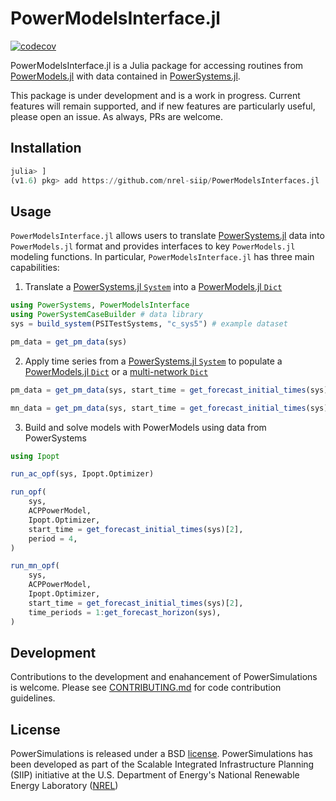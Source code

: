 # PowerModelsInterface.jl

[![codecov](https://codecov.io/gh/nrel-siip/PowerModelsInterface.jl/branch/main/graph/badge.svg)](https://codecov.io/gh/nrel-siip/PowerModelsInterface.jl)

PowerModelsInterface.jl is a Julia package for accessing routines from [PowerModels.jl](https://github.com/lanl-ansi/PowerModels.jl) with data contained in [PowerSystems.jl](https://github.com/nrel-siip/PowerSystems.jl).

This package is under development and is a work in progress. Current features will remain supported, and if new
features are particularly useful, please open an issue. As always, PRs are welcome.
## Installation

```julia
julia> ]
(v1.6) pkg> add https://github.com/nrel-siip/PowerModelsInterfaces.jl
```

## Usage

`PowerModelsInterface.jl` allows users to translate [PowerSystems.jl](https://github.com/NREL-SIIP/PowerSystems.jl) data into `PowerModels.jl` format and provides interfaces to key `PowerModels.jl` modeling functions. In particular, `PowerModelsInterface.jl` has three main capabilities:

1. Translate a [PowerSystems.jl `System`](https://nrel-siip.github.io/PowerSystems.jl/stable/modeler_guide/system/) into a [PowerModels.jl `Dict`](https://lanl-ansi.github.io/PowerModels.jl/stable/network-data/)

```julia
using PowerSystems, PowerModelsInterface
using PowerSystemCaseBuilder # data library
sys = build_system(PSITestSystems, "c_sys5") # example dataset

pm_data = get_pm_data(sys)
```

2. Apply time series from a [PowerSystems.jl `System`](https://nrel-siip.github.io/PowerSystems.jl/stable/modeler_guide/system/) to populate a [PowerModels.jl `Dict`](https://lanl-ansi.github.io/PowerModels.jl/stable/network-data/) or a [multi-network `Dict`](https://lanl-ansi.github.io/PowerModels.jl/stable/multi-networks/)

```julia
pm_data = get_pm_data(sys, start_time = get_forecast_initial_times(sys)[2], period = 4) #applies data from the 4th period of the 2nd forecast to pm_data

mn_data = get_pm_data(sys, start_time = get_forecast_initial_times(sys)[2], time_periods = 1:4) #applies data from the 4th period of the 2nd forecast to pm_data
```

3. Build and solve models with PowerModels using data from PowerSystems

```julia
using Ipopt

run_ac_opf(sys, Ipopt.Optimizer)

run_opf(
    sys,
    ACPPowerModel,
    Ipopt.Optimizer,
    start_time = get_forecast_initial_times(sys)[2],
    period = 4,
)

run_mn_opf(
    sys,
    ACPPowerModel,
    Ipopt.Optimizer,
    start_time = get_forecast_initial_times(sys)[2],
    time_periods = 1:get_forecast_horizon(sys),
)
```

## Development

Contributions to the development and enahancement of PowerSimulations is welcome. Please see [CONTRIBUTING.md](https://github.com/NREL-SIIP/PowerSimulations.jl/blob/master/CONTRIBUTING.md) for code contribution guidelines.

## License

PowerSimulations is released under a BSD [license](https://github.com/NREL/PowerSimulations.jl/blob/master/LICENSE). PowerSimulations has been developed as part of the Scalable Integrated Infrastructure Planning (SIIP)
initiative at the U.S. Department of Energy's National Renewable Energy Laboratory ([NREL](https://www.nrel.gov/))
